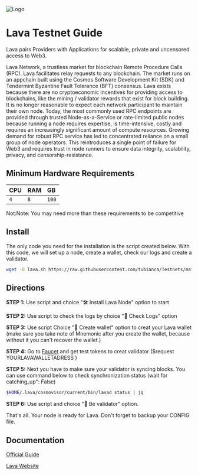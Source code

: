 ![Logo](https://avatars.githubusercontent.com/u/100386277?s=200&v=4)
# Lava Testnet Guide 

Lava pairs Providers with Applications for scalable, private and uncensored access to Web3.

Lava Network, a trustless market for blockchain Remote Procedure Calls (RPC). Lava facilitates relay requests to any blockchain. The market runs on an appchain built using the Cosmos Software Development Kit (SDK) and Tendermint Byzantine Fault Tolerance (BFT) consensus. Lava exists because there are no cryptoeconomic incentives for providing access to blockchains, like the mining / validator rewards that exist for block building. It is no longer reasonable to expect each network participant to maintain their own node. Today, the most commonly used RPC endpoints are provided through trusted Node-as-a-Service or rate-limited public nodes because running a node requires expertise, is time-intensive, costly and requires an increasingly significant amount of compute resources. Growing demand for robust RPC service has led to concentrated reliance on a small group of node operators. This reintroduces a single point of failure for Web3 and requires trust in node runners to ensure data integrity, scalability, privacy, and censorship-resistance.

## Minimum Hardware Requirements




| CPU | RAM     | GB                |
| :-------- | :------- | :------------------------- |
|   `4` | `8` | `100` |


Not:Note: You may need more than these requirements to be competitive





## Install

The only code you need for the installation is the script created below. With this code, we will set up a node, create a wallet, check our logs and create a validator. 
```bash
wget -O lava.sh https://raw.githubusercontent.com/tubianca/Testnets/main/Lava/lava.sh && chmod +x lava.sh && ./lava.sh
```

## Directions

**STEP 1:**  Use script and choice "🛠 Install Lava Node" option to start

**STEP 2:**  Use script to check the logs by choice  "👀 Check Logs" option 

**STEP 3:**  Use script Choice "🔑 Create wallet" option to creat your Lava wallet
(make sure you take note of Mnemonic after you create the wallet, because without it you can't recover the wallet.)

**STEP 4:**  Go to [Faucet](https://discord.com/channels/963778337904427018/1059851367717556314) and get test tokens to creat validator ($request YOURLAVAWALLETADRESS )

**STEP 5:**  Next you have to make sure your validator is syncing blocks. You can use command below to check synchronization status
(wait for catching_up": False)


```bash
$HOME/.lava/cosmovisor/current/bin/lavad status | jq
```
**STEP 6:**   Use script and choice "💎 Be validator" option.

That's all. Your node is ready for Lava.  Don't forget to backup your CONFIG file.


## Documentation

[Official Guide](https://docs.lavanet.xyz/)

[Lava Website](lavanet.xyz)


